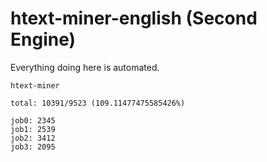 # htext-miner-english (Second Engine)

Everything doing here is automated.

```
htext-miner

total: 10391/9523 (109.11477475585426%)

job0: 2345
job1: 2539
job2: 3412
job3: 2095
```